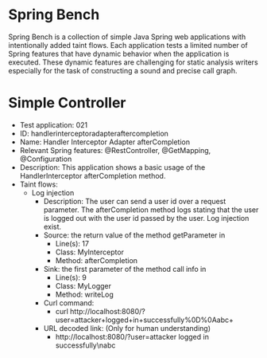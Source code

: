# Spring Bench

Spring Bench is a collection of simple Java Spring web applications with intentionally added taint flows. 
Each application tests a limited number of Spring features that have dynamic behavior when the application is executed. 
These dynamic features are challenging for static analysis writers especially for the task of constructing a sound and precise call graph.   


# Simple Controller

* Test application: 021
* ID: handlerinterceptoradapteraftercompletion
* Name: Handler Interceptor Adapter afterCompletion
* Relevant Spring features: @RestController, @GetMapping, @Configuration
* Description: This application shows a basic usage of the HandlerInterceptor afterCompletion method.
* Taint flows: 
  * Log injection
    * Description: The user can send a user id over a request parameter. The afterCompletion method logs stating that the user is logged out with the user id passed by the user. Log injection exist.  
    * Source: the return value of the method getParameter in 
        * Line(s): 17
        * Class: MyInterceptor
        * Method: afterCompletion
    * Sink: the first parameter of the method call info in
        * Line(s): 9
        * Class: MyLogger
        * Method: writeLog
    * Curl command: 
        * curl http://localhost:8080/?user=attacker+logged+in+successfully%0D%0Aabc+
    * URL decoded link: (Only for human understanding)
        * http://localhost:8080/?user=attacker logged in successfully\nabc


